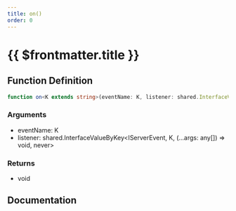 ```yaml
---
title: on()
order: 0
---
```


# {{ $frontmatter.title }}

<!--@include: ./on_partial_header.md-->

## Function Definition

```ts
function on<K extends string>(eventName: K, listener: shared.InterfaceValueByKey<IServerEvent, K, (...args: any[]) => void, never>): void;
```

### Arguments

* eventName: K
* listener: shared.InterfaceValueByKey\<IServerEvent, K, (...args: any[]) =\> void, never\>

### Returns

* void

## Documentation

<!--@include: ./on_partial_footer.md-->
